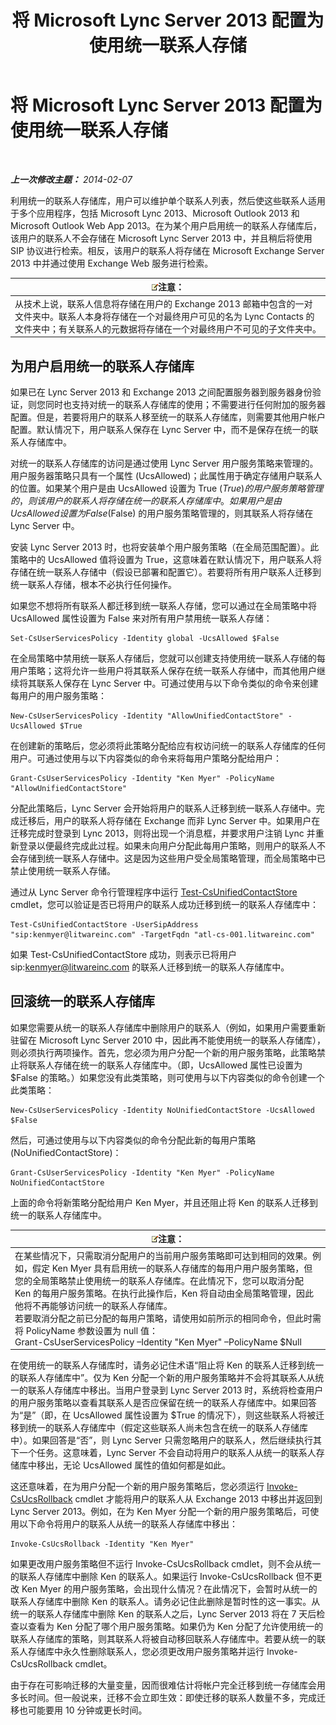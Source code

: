 ﻿---
title: 将 Microsoft Lync Server 2013 配置为使用统一联系人存储
TOCTitle: 将 Microsoft Lync Server 2013 配置为使用统一联系人存储
ms:assetid: 6aa17ae3-764e-4986-a900-85a3cdb8c1fc
ms:mtpsurl: https://technet.microsoft.com/zh-cn/library/JJ688083(v=OCS.15)
ms:contentKeyID: 49888452
ms.date: 05/19/2016
mtps_version: v=OCS.15
ms.translationtype: HT
---

# 将 Microsoft Lync Server 2013 配置为使用统一联系人存储

 

_**上一次修改主题：** 2014-02-07_

利用统一的联系人存储库，用户可以维护单个联系人列表，然后使这些联系人适用于多个应用程序，包括 Microsoft Lync 2013、Microsoft Outlook 2013 和 Microsoft Outlook Web App 2013。在为某个用户启用统一的联系人存储库后，该用户的联系人不会存储在 Microsoft Lync Server 2013 中，并且稍后将使用 SIP 协议进行检索。相反，该用户的联系人将存储在 Microsoft Exchange Server 2013 中并通过使用 Exchange Web 服务进行检索。

<table>
<thead>
<tr class="header">
<th><img src="images/Dn783119.note(OCS.15).gif" title="note" alt="note" />注意：</th>
</tr>
</thead>
<tbody>
<tr class="odd">
<td>从技术上说，联系人信息将存储在用户的 Exchange 2013 邮箱中包含的一对文件夹中。联系人本身将存储在一个对最终用户可见的名为 Lync Contacts 的文件夹中；有关联系人的元数据将存储在一个对最终用户不可见的子文件夹中。</td>
</tr>
</tbody>
</table>


## 为用户启用统一的联系人存储库

如果已在 Lync Server 2013 和 Exchange 2013 之间配置服务器到服务器身份验证，则您同时也支持对统一的联系人存储库的使用；不需要进行任何附加的服务器配置。但是，若要将用户的联系人移至统一的联系人存储库，则需要其他用户帐户配置。默认情况下，用户联系人保存在 Lync Server 中，而不是保存在统一的联系人存储库中。

对统一的联系人存储库的访问是通过使用 Lync Server 用户服务策略来管理的。用户服务器策略只具有一个属性 (UcsAllowed)；此属性用于确定存储用户联系人的位置。如果某个用户是由 UcsAllowed 设置为 True ($True) 的用户服务策略管理的，则该用户的联系人将存储在统一的联系人存储库中。如果用户是由 UcsAllowed 设置为 False ($False) 的用户服务策略管理的，则其联系人将存储在 Lync Server 中。

安装 Lync Server 2013 时，也将安装单个用户服务策略（在全局范围配置）。此策略中的 UcsAllowed 值将设置为 True，这意味着在默认情况下，用户联系人将存储在统一联系人存储中（假设已部署和配置它）。若要将所有用户联系人迁移到统一联系人存储，根本不必执行任何操作。

如果您不想将所有联系人都迁移到统一联系人存储，您可以通过在全局策略中将 UcsAllowed 属性设置为 False 来对所有用户禁用统一联系人存储：

    Set-CsUserServicesPolicy -Identity global -UcsAllowed $False

在全局策略中禁用统一联系人存储后，您就可以创建支持使用统一联系人存储的每用户策略；这将允许一些用户将其联系人保存在统一联系人存储中，而其他用户继续将其联系人保存在 Lync Server 中。可通过使用与以下命令类似的命令来创建每用户的用户服务策略：

    New-CsUserServicesPolicy -Identity "AllowUnifiedContactStore" -UcsAllowed $True

在创建新的策略后，您必须将此策略分配给应有权访问统一的联系人存储库的任何用户。可通过使用与以下内容类似的命令来将每用户策略分配给用户：

    Grant-CsUserServicesPolicy -Identity "Ken Myer" -PolicyName "AllowUnifiedContactStore"

分配此策略后，Lync Server 会开始将用户的联系人迁移到统一联系人存储中。完成迁移后，用户的联系人将存储在 Exchange 而非 Lync Server 中。如果用户在迁移完成时登录到 Lync 2013，则将出现一个消息框，并要求用户注销 Lync 并重新登录以便最终完成此过程。如果未向用户分配此每用户策略，则用户的联系人不会存储到统一联系人存储中。这是因为这些用户受全局策略管理，而全局策略中已禁止使用统一联系人存储。

通过从 Lync Server 命令行管理程序中运行 [Test-CsUnifiedContactStore](test-csunifiedcontactstore.md) cmdlet，您可以验证是否已将用户的联系人成功迁移到统一的联系人存储库中：

    Test-CsUnifiedContactStore -UserSipAddress "sip:kenmyer@litwareinc.com" -TargetFqdn "atl-cs-001.litwareinc.com"

如果 Test-CsUnifiedContactStore 成功，则表示已将用户 sip:kenmyer@litwareinc.com 的联系人迁移到统一的联系人存储库中。

## 回滚统一的联系人存储库

如果您需要从统一的联系人存储库中删除用户的联系人（例如，如果用户需要重新驻留在 Microsoft Lync Server 2010 中，因此再不能使用统一的联系人存储库），则必须执行两项操作。首先，您必须为用户分配一个新的用户服务策略，此策略禁止将联系人存储在统一的联系人存储库中。（即，UcsAllowed 属性已设置为 $False 的策略。）如果您没有此类策略，则可使用与以下内容类似的命令创建一个此类策略：

    New-CsUserServicesPolicy -Identity NoUnifiedContactStore -UcsAllowed $False

然后，可通过使用与以下内容类似的命令分配此新的每用户策略 (NoUnifiedContactStore)：

    Grant-CsUserServicesPolicy -Identity "Ken Myer" -PolicyName NoUnifiedContactStore

上面的命令将新策略分配给用户 Ken Myer，并且还阻止将 Ken 的联系人迁移到统一的联系人存储库中。

<table>
<thead>
<tr class="header">
<th><img src="images/Dn783119.note(OCS.15).gif" title="note" alt="note" />注意：</th>
</tr>
</thead>
<tbody>
<tr class="odd">
<td>在某些情况下，只需取消分配用户的当前用户服务策略即可达到相同的效果。例如，假定 Ken Myer 具有启用统一的联系人存储库的每用户用户服务策略，但您的全局策略禁止使用统一的联系人存储库。在此情况下，您可以取消分配 Ken 的每用户服务策略。在执行此操作后，Ken 将自动由全局策略管理，因此他将不再能够访问统一的联系人存储库。<br />
若要取消分配之前已分配的每用户策略，请使用如前所示的相同命令，但此时需将 PolicyName 参数设置为 null 值：<br />
Grant-CsUserServicesPolicy –Identity &quot;Ken Myer&quot; –PolicyName $Null</td>
</tr>
</tbody>
</table>


在使用统一的联系人存储库时，请务必记住术语“阻止将 Ken 的联系人迁移到统一的联系人存储库中”。仅为 Ken 分配一个新的用户服务策略并不会将其联系人从统一的联系人存储库中移出。当用户登录到 Lync Server 2013 时，系统将检查用户的用户服务策略以查看其联系人是否应保留在统一的联系人存储库中。如果回答为“是”（即，在 UcsAllowed 属性设置为 $True 的情况下），则这些联系人将被迁移到统一的联系人存储库中（假定这些联系人尚未包含在统一的联系人存储库中）。如果回答是“否”，则 Lync Server 只需忽略用户的联系人，然后继续执行其下一个任务。这意味着，Lync Server 不会自动将用户的联系人从统一的联系人存储库中移出，无论 UcsAllowed 属性的值如何都是如此。

这还意味着，在为用户分配一个新的用户服务策略后，您必须运行 [Invoke-CsUcsRollback](invoke-csucsrollback.md) cmdlet 才能将用户的联系人从 Exchange 2013 中移出并返回到 Lync Server 2013。例如，在为 Ken Myer 分配一个新的用户服务策略后，可使用以下命令将用户的联系人从统一的联系人存储库中移出：

    Invoke-CsUcsRollback -Identity "Ken Myer"

如果更改用户服务策略但不运行 Invoke-CsUcsRollback cmdlet，则不会从统一的联系人存储库中删除 Ken 的联系人。如果运行 Invoke-CsUcsRollback 但不更改 Ken Myer 的用户服务策略，会出现什么情况？在此情况下，会暂时从统一的联系人存储库中删除 Ken 的联系人。请务必记住此删除是暂时性的这一事实。从统一的联系人存储库中删除 Ken 的联系人之后，Lync Server 2013 将在 7 天后检查以查看为 Ken 分配了哪个用户服务策略。如果仍为 Ken 分配了允许使用统一的联系人存储库的策略，则其联系人将被自动移回联系人存储库中。若要从统一的联系人存储库中永久性删除联系人，您必须更改用户服务策略并运行 Invoke-CsUcsRollback cmdlet。

由于存在可影响迁移的大量变量，因而很难估计将帐户完全迁移到统一存储库会用多长时间。但一般说来，迁移不会立即生效：即使迁移的联系人数量不多，完成迁移也可能要用 10 分钟或更长时间。

